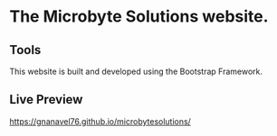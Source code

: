 # The Microbyte Solutions website.

## Tools

This website is built and developed using the Bootstrap Framework.

## Live Preview

https://gnanavel76.github.io/microbytesolutions/
